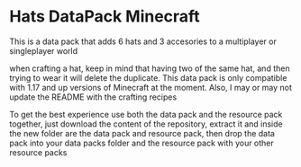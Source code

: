 # Hats DataPack Minecraft
 This is a data pack that adds 6 hats and 3 accesories to a multiplayer or singleplayer world

when crafting a hat, keep in mind that having two of the same hat, and then trying to wear it will delete the duplicate.
This data pack is only compatible with 1.17 and up versions of Minecraft at the moment. Also, I may or may not update the README with the crafting recipes

To get the best experience use both the data pack and the resource pack together, just download the content of the repository, extract it and inside the new folder are the data pack and resource pack,
then drop the data pack into your data packs folder and the resource pack with your other resource packs
